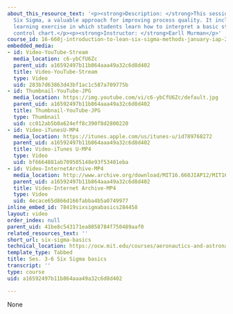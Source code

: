```yaml
---
about_this_resource_text: '<p><strong>Description: </strong>This session introduces
  Six Sigma, a valuable approach for improving process quality. It includes an active
  learning exercise in which students learn how to interpret a basic statistical process
  control chart.</p><p><strong>Instructor: </strong>Earll Murman</p>'
course_id: 16-660j-introduction-to-lean-six-sigma-methods-january-iap-2012
embedded_media:
- id: Video-YouTube-Stream
  media_location: c6-ybCfU6Zc
  parent_uid: a16592497b11b864aaa49a32c6d8d402
  title: Video-YouTube-Stream
  type: Video
  uid: 283b7d63863d43bf1ac1c587a709775b
- id: Thumbnail-YouTube-JPG
  media_location: https://img.youtube.com/vi/c6-ybCfU6Zc/default.jpg
  parent_uid: a16592497b11b864aaa49a32c6d8d402
  title: Thumbnail-YouTube-JPG
  type: Thumbnail
  uid: cc012ab5b0a624eff8c390f8d2800220
- id: Video-iTunesU-MP4
  media_location: https://itunes.apple.com/us/itunes-u/id789768272
  parent_uid: a16592497b11b864aaa49a32c6d8d402
  title: Video-iTunes U-MP4
  type: Video
  uid: bf6664881ab709505148e93f53401eba
- id: Video-InternetArchive-MP4
  media_location: http://www.archive.org/download/MIT16.660JIAP12/MIT16_660JIAP12_ses3-6_300k.mp4
  parent_uid: a16592497b11b864aaa49a32c6d8d402
  title: Video-Internet Archive-MP4
  type: Video
  uid: 4ecace65d866d166fabba4b5a0749977
inline_embed_id: 78419sixsigmabasics284458
layout: video
order_index: null
parent_uid: 41be8c543171ea8058784f750489aaf0
related_resources_text: ''
short_url: six-sigma-basics
technical_location: https://ocw.mit.edu/courses/aeronautics-and-astronautics/16-660j-introduction-to-lean-six-sigma-methods-january-iap-2012/lecture-videos/six-sigma-basics
template_type: Tabbed
title: Ses. 3-6 Six Sigma basics
transcript: ''
type: course
uid: a16592497b11b864aaa49a32c6d8d402

---
```

None